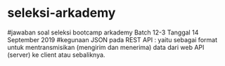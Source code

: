 # seleksi-arkademy
#jawaban soal seleksi bootcamp arkademy Batch 12-3 Tanggal 14 September 2019
#kegunaan JSON pada REST API : yaitu sebagai format untuk mentransmisikan (mengirim dan menerima) data dari web API (server) ke client atau sebaliknya.
